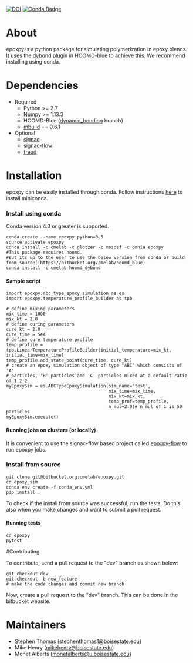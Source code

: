 [![DOI](https://zenodo.org/badge/106355819.svg)](https://zenodo.org/badge/latestdoi/106355819)
[![Conda Badge](https://anaconda.org/cmelab/epoxpy/badges/version.svg)](https://anaconda.org/cmelab/epoxpy)

# About #
epoxpy is a python package for simulating polymerization in epoxy blends. It uses the [dybond plugin](https://bitbucket.org/cmelab/hoomd_blue) in HOOMD-blue to achieve this. We recommend installing using conda.

# Dependencies
* Required
	* Python >= 2.7
	* Numpy  >= 1.13.3
	* HOOMD-Blue ([dynamic_bonding](https://bitbucket.org/cmelab/hoomd_blue) branch)
	* [mbuild](http://mosdef-hub.github.io/mbuild/) == 0.6.1 
* Optional
	* [signac](http://signac.readthedocs.io/en/latest/)
	* [signac-flow](https://signac-flow.readthedocs.io/en/latest/)
	* [freud](http://glotzerlab.engin.umich.edu/freud/)
	
# Installation

epoxpy can be easily installed through conda. Follow instructions [here](https://conda.io/docs/install/quick.html#miniconda-quick-install-requirements) to install miniconda.

### Install using conda

Conda version 4.3 or greater is supported.
```
conda create --name epoxpy python=3.5
source activate epoxpy
conda install -c cmelab -c glotzer -c mosdef -c omnia epoxpy
#This package requires hoomd. 
#But its up to the user to use the below version from conda or build from source((https://bitbucket.org/cmelab/hoomd_blue)
conda install -c cmelab hoomd_dybond
```
#### Sample script
```
import epoxpy.abc_type_epoxy_simulation as es
import epoxpy.temperature_profile_builder as tpb

# define mixing parameters
mix_time = 1000
mix_kt = 2.0
# define curing parameters
cure_kt = 2.0
cure_time = 5e4
# define cure temperature profile
temp_profile = tpb.LinearTemperatureProfileBuilder(initial_temperature=mix_kt, initial_time=mix_time)
temp_profile.add_state_point(cure_time, cure_kt)
# create an epoxy simulation object of type "ABC" which consists of 'A'
# particles, 'B' particles and 'C' particles mixed at a default ratio of 1:2:2
myEpoxySim = es.ABCTypeEpoxySimulation(sim_name='test',
                                       mix_time=mix_time,
                                       mix_kt=mix_kt,
                                       temp_prof=temp_profile,
                                       n_mul=2.0)# n_mul of 1 is 50 particles
myEpoxySim.execute()
```
#### Running jobs on clusters (or locally)

It is convenient to use the signac-flow based project called [epoxpy-flow](https://bitbucket.org/cmelab/epoxpy-flow) to run epoxpy jobs. 


### Install from source

```
git clone git@bitbucket.org:cmelab/epoxpy.git
cd epoxy_sim
conda env create -f conda_env.yml
pip install .
```

To check if the install from source was successful, run the tests. Do this also when you make changes and want to submit a pull request.

#### Running tests
```
cd epoxpy
pytest
```

#Contributing

To contribute, send a pull request to the "dev" branch as shown below:
```
git checkout dev
git checkout -b new_feature
# make the code changes and commit new branch
```
Now, create a pull request to the "dev" branch. This can be done in the bitbucket website.

# Maintainers

* Stephen Thomas (stephenthomas1@boisestate.edu)
* Mike Henry (mikehenry@boisestate.edu)
* Monet Alberts (monetalberts@u.boisestate.edu)
